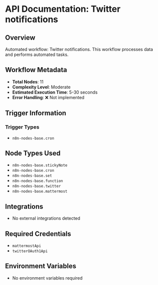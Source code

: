 # API Documentation: Twitter notifications

## Overview
Automated workflow: Twitter notifications. This workflow processes data and performs automated tasks.

## Workflow Metadata
- **Total Nodes**: 11
- **Complexity Level**: Moderate
- **Estimated Execution Time**: 5-30 seconds
- **Error Handling**: ❌ Not implemented

## Trigger Information
### Trigger Types
- `n8n-nodes-base.cron`

## Node Types Used
- `n8n-nodes-base.stickyNote`
- `n8n-nodes-base.cron`
- `n8n-nodes-base.set`
- `n8n-nodes-base.function`
- `n8n-nodes-base.twitter`
- `n8n-nodes-base.mattermost`

## Integrations
- No external integrations detected

## Required Credentials
- `mattermostApi`
- `twitterOAuth1Api`

## Environment Variables
- No environment variables required
